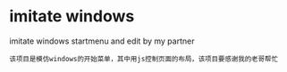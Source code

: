 # imitate windows
imitate windows startmenu and edit by my partner

    该项目是模仿windows的开始菜单，其中用js控制页面的布局，该项目要感谢我的老哥帮忙